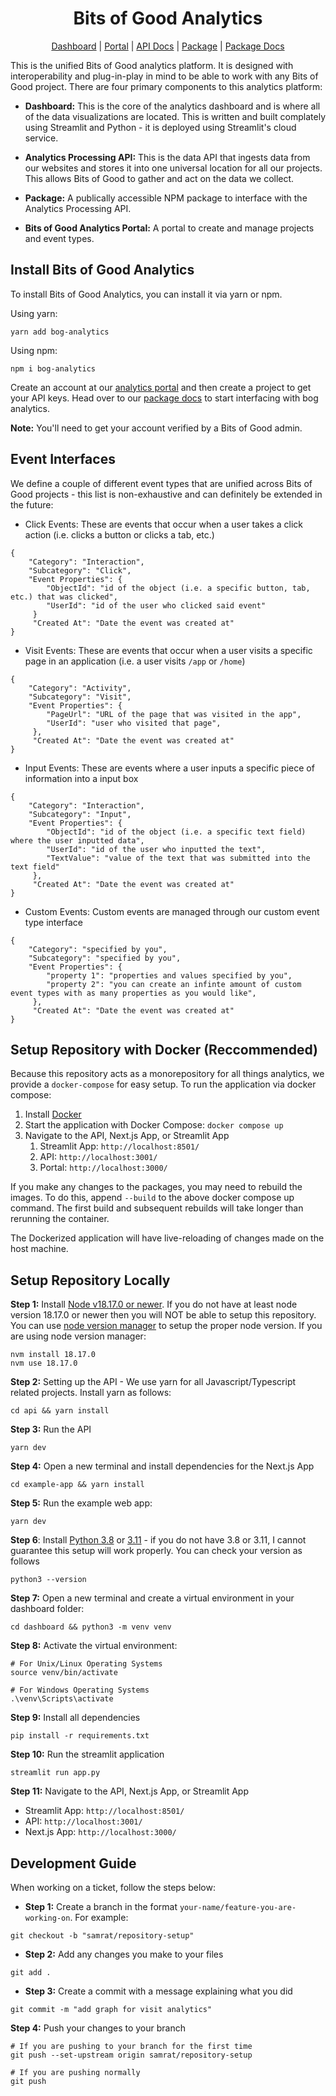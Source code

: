 
<div align="center"> 
<h1>Bits of Good Analytics</h1></div>

<div align="center"> 

[Dashboard](https://analytics.bitsofgood.org) | [Portal](https://portal.analytics.bitsofgood.org) | [API Docs](https://analytics.bitsofgood.org/docs) | [Package](https://www.npmjs.com/package/bog-analytics) | [Package Docs](https://github.com/GTBitsOfGood/bog-analytics/tree/main/docs)

</div>

This is the unified Bits of Good analytics platform. It is designed with interoperability and plug-in-play in mind to be able to work with any Bits of Good project. There are four primary components to this analytics platform:

- **Dashboard:** This is the core of the analytics dashboard and is where all of the data visualizations are located. This is written and built complately using Streamlit and Python - it is deployed using Streamlit's cloud service.

- **Analytics Processing API:** This is the data API that ingests data from our websites and stores it into one universal location for all our projects. This allows Bits of Good to gather and act on the data we collect.

- **Package:** A publically accessible NPM package to interface with the Analytics Processing API.

- **Bits of Good Analytics Portal:** A portal to create and manage projects and event types.

## Install Bits of Good Analytics
To install Bits of Good Analytics, you can install it via yarn or npm. 

Using yarn:

```
yarn add bog-analytics
```
Using npm:
```
npm i bog-analytics
```

Create an account at our [analytics portal](https://portal.analytics.bitsofgood) and then create a project to get your API keys. Head over to our [package docs](https://github.com/GTBitsOfGood/bog-analytics/tree/main/docs) to start interfacing with bog analytics.

**Note:** You'll need to get your account verified by a Bits of Good admin.

## Event Interfaces

We define a couple of different event types that are unified across Bits of Good projects - this list is non-exhaustive and can definitely be extended in the future:
- Click Events: These are events that occur when a user takes a click action (i.e. clicks a button or clicks a tab, etc.)
```
{
    "Category": "Interaction",
    "Subcategory": "Click",
    "Event Properties": {
        "ObjectId": "id of the object (i.e. a specific button, tab, etc.) that was clicked",
        "UserId": "id of the user who clicked said event"
     }
     "Created At": "Date the event was created at"
}
```
- Visit Events: These are events that occur when a user visits a specific page in an application (i.e. a user visits `/app` or `/home`)
```
{
    "Category": "Activity",
    "Subcategory": "Visit",
    "Event Properties": {
        "PageUrl": "URL of the page that was visited in the app",
        "UserId": "user who visited that page",
     },
     "Created At": "Date the event was created at"
}
```
- Input Events: These are events where a user inputs a specific piece of information into a input box 
```
{
    "Category": "Interaction",
    "Subcategory": "Input",
    "Event Properties": {
        "ObjectId": "id of the object (i.e. a specific text field) where the user inputted data",
        "UserId": "id of the user who inputted the text",
        "TextValue": "value of the text that was submitted into the text field"
     },
     "Created At": "Date the event was created at"
}
```

- Custom Events: Custom events are managed through our custom event type interface 
```
{
    "Category": "specified by you",
    "Subcategory": "specified by you",
    "Event Properties": {
        "property 1": "properties and values specified by you",
        "property 2": "you can create an infinte amount of custom event types with as many properties as you would like",
     },
     "Created At": "Date the event was created at"
}
```
## Setup Repository with Docker (Reccommended)
Because this repository acts as a monorepository for all things analytics, we provide a `docker-compose` for easy setup. To run the application via docker compose:
1. Install [Docker](https://docs.docker.com/engine/install/)
2. Start the application with Docker Compose: `docker compose up`
3. Navigate to the API, Next.js App, or Streamlit App
   1. Streamlit App: `http://localhost:8501/`
   2. API: `http://localhost:3001/`
   3. Portal: `http://localhost:3000/`


If you make any changes to the packages, you may need to rebuild the images. To do this, append `--build` to the above docker compose up command. The first build and subsequent rebuilds will take longer than rerunning the container.

The Dockerized application will have live-reloading of changes made on the host machine.

## Setup Repository Locally
**Step 1:** Install [Node v18.17.0 or newer](https://nodejs.org/en/download/current). If you do not have at least node version 18.17.0 or newer then you will NOT be able to setup this repository. You can use [node version manager](https://github.com/nvm-sh/nvm) to setup the proper node version. If you are using node version manager:
```
nvm install 18.17.0
nvm use 18.17.0
```
**Step 2:** Setting up the API - We use yarn for all Javascript/Typescript related projects. Install yarn as follows:
```
cd api && yarn install
```
**Step 3:** Run the API
```
yarn dev
```
**Step 4:** Open a new terminal and install dependencies for the Next.js App
```
cd example-app && yarn install
```
**Step 5:** Run the example web app:
```
yarn dev
```
**Step 6**: Install [Python 3.8](https://www.python.org/downloads/release/python-380/) or [3.11](https://www.python.org/downloads/release/python-3110/) - if you do not have 3.8 or 3.11, I cannot guarantee this setup will work properly. You can check your version as follows
```
python3 --version
```
**Step 7:** Open a new terminal and create a virtual environment in your dashboard folder:
```
cd dashboard && python3 -m venv venv
```
**Step 8:** Activate the virtual environment:
```
# For Unix/Linux Operating Systems
source venv/bin/activate 

# For Windows Operating Systems
.\venv\Scripts\activate
```
**Step 9:** Install all dependencies
```
pip install -r requirements.txt
```
**Step 10:** Run the streamlit application
```
streamlit run app.py
```
**Step 11:** Navigate to the API, Next.js App, or Streamlit App
   - Streamlit App: `http://localhost:8501/`
   - API: `http://localhost:3001/`
   - Next.js App: `http://localhost:3000/`

## Development Guide
When working on a ticket, follow the steps below:
- **Step 1:** Create a branch in the format `your-name/feature-you-are-working-on`. For example:
```
git checkout -b "samrat/repository-setup"
```
- **Step 2:** Add any changes you make to your files
```
git add .
```
- **Step 3:** Create a commit with a message explaining what you did
```
git commit -m "add graph for visit analytics"
```
**Step 4:** Push your changes to your branch
```
# If you are pushing to your branch for the first time
git push --set-upstream origin samrat/repository-setup

# If you are pushing normally
git push
```
